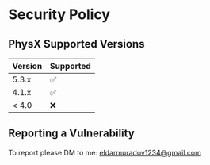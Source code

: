# Security Policy

## PhysX Supported Versions

| Version | Supported          |
| ------- | ------------------ |
| 5.3.x   | :white_check_mark: |
| 4.1.x   | :white_check_mark: |
| < 4.0   | :x:                |

## Reporting a Vulnerability

To report please DM to me: eldarmuradov1234@gmail.com
